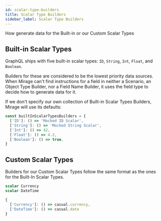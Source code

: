 ```yaml
---
id: scalar-type-builders
title: Scalar Type Builders
sidebar_label: Scalar Type Builders
---
```


How generate data for the Built-in or our Custom Scalar Types

## Built-in Scalar Types

GraphQL ships with five built-in scalar types: `ID`, `String`, `Int`, `Float`, and `Boolean`.

Builders for these are considered to be the lowest priority data sources. When Mirage can't find instructions for a field in neither a Scenario, an Object Type Builder, nor a Field Name Builder, it uses the field type to decide how to generate data for it.

If we don't specify our own collection of Built-in Scalar Types Builders, Mirage will use its defaults:

```javascript
const builtInScalarTypesBuilders = {
  ['ID']: () => 'Mocked ID Scalar',
  ['String']: () => 'Mocked String Scalar',
  ['Int']: () => 42,
  ['Float']: () => 4.2,
  ['Boolean']: () => true,
}
```

## Custom Scalar Types

Builders for our Custom Scalar Types follow the same format as the ones for the Built-In Scalar Types.

```graphql
scalar Currency
scalar DateTime
```

```javascript
{
  ['Currency']: () => casual.currency,
  ['DateTime']: () => casual.date
}
```
